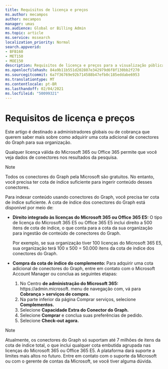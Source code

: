 ```yaml
---
title: Requisitos de licença e preços
ms.author: mecampos
author: mecampos
manager: umas
ms.audience: Global or Billing Admin
ms.topic: article
ms.service: mssearch
localization_priority: Normal
search.appverid:
- BFB160
- MET150
- MOE150
description: Requisitos de licença e preços para a visualização pública dos conectores do Microsoft Graph para a Pesquisa da Microsoft
ms.openlocfilehash: 84a9b11b551d202807e342979d6f8f130bb2f270
ms.sourcegitcommit: 6a7f36769e92b714588b47efb0c185eddabe6953
ms.translationtype: MT
ms.contentlocale: pt-BR
ms.lasthandoff: 02/04/2021
ms.locfileid: "50099321"
---
```

<!---Previous ms.author: rusamai --->

# <a name="license-requirements-and-pricing"></a>Requisitos de licença e preços

Este artigo é destinado a administradores globais ou de cobrança que querem saber mais sobre como adquirir uma cota adicional de conectores do Graph para sua organização.

Qualquer licença válida do Microsoft 365 ou Office 365 permite que você veja dados de conectores nos resultados da pesquisa.

>[!NOTE]
>Todos os conectores do Graph pela Microsoft são gratuitos. No entanto, você precisa ter cota de índice suficiente para ingerir conteúdo desses conectores.

Para indexar conteúdo usando conectores do Graph, você precisa ter cota de índice suficiente. A cota de índice dos conectores do Graph está disponível por meio de:

- **Direito integrado às licenças do Microsoft 365 ou Office 365 E5:** O tipo de licença do Microsoft 365 E5 ou Office 365 E5 inclui direito a 500 itens de cota de índice, o que conta para a cota da sua organização para ingestão de conteúdo de conectores do Graph.

    Por exemplo, se sua organização tiver 100 licenças do Microsoft 365 E5, sua organização terá 100 x 500 = 50.000 itens da cota de índice dos conectores do Graph.
- **Compra da cota de índice do complemento:** Para adquirir uma cota adicional de conectores do Graph, entre em contato com o Microsoft Account Manager ou conclua as seguintes etapas:

    1. No Centro **de administração do Microsoft 365:** https://<span>admin.microsoft.</span> menu de navegação com, vá para **Cobrança > serviços de compra.**
    2. Na parte inferior da página Comprar serviços, selecione **Complementos.**
    3. Selecione **Capacidade Extra do Conector do Graph.**
    4. Selecione **Comprar** e conclua suas preferências de pedido.
    5. Selecione **Check-out agora.**

>[!NOTE]
>Atualmente, os conectores do Graph só suportam até 7 milhões de itens da cota de índice total, o que inclui qualquer cota embutida agrupada nas licenças do Microsoft 365 ou Office 365 E5. A plataforma dará suporte a limites mais altos no futuro. Entre em contato com o suporte da Microsoft ou com o gerente de contas da Microsoft, se você tiver alguma dúvida.
